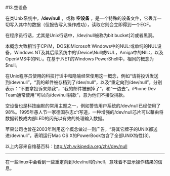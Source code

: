 #13.空设备

  在类Unix系统中，__/dev/null__ ，或称 __空设备__ ，是一个特殊的设备文件，它丢弃一切写入其中的数据（但报告写入操作成功），读取它则会立即得到一个EOF。
  
  在程序员行话，尤其是Unix行话中，/dev/null被称为bit bucket[2]或者黑洞。
  
  本概念大致相当于CP/M，DOS和Microsoft Windows中的NUL:或单纯的NUL设备，Windows NT及其后续系统中的\Device\Null或NUL，Amiga中的NIL:，以及OpenVMS中的NL:。在基于.NET的Windows PowerShell中，相同的概念为$null。
  
  在Unix程序员使用的科技行话中和隐喻经常使用这一概念，例如“请将投诉发送到/dev/null”，“我的邮件被存档到了/dev/null”，以及“重定向到/dev/null”，分别表示：“不要拿投诉来烦我”，“我的邮件被删掉了”，和“一边去”。iPhone Dev Team通常使用“可以向/dev/null捐款”，意为他们不接受捐款。

  空设备也是科技幽默的常用主题之一，例如警告用户系统的/dev/null已经使用了98%。1995年愚人节一家德国杂志c't写道，一种增强的/dev/null芯片可以藉由将数据转换成内部LED的闪光以有效的处理输入数据。

  苹果公司也曾在2003年利用这个概念做过一则广告，“将其它牌子的UNIX都送进/dev/null”，表明运行Mac OS X的PowerBook包含了全部UNIX特性[3]。

  以上内容来自维基百科：http://zh.wikipedia.org/zh//dev/null
  
********************

  在一些linux中会看到一些重定向到/dev/null的shell，意味着不显示操作结果的信息。

